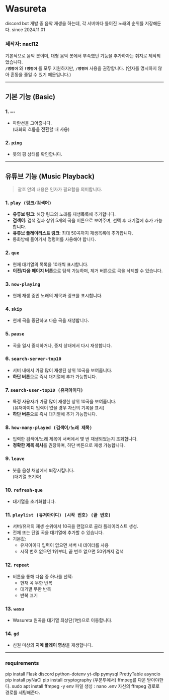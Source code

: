 # Wasureta 
discord bot 개발 중
음악 재생을 하는데, 각 서버마다 틀어진 노래의 순위를 저장해둔다. 
since 2024.11.01

### 제작자: nacl12

기본적으로 음악 봇이며, 대형 음악 봇에서 부족했던 기능을 추가하자는 취지로 제작되었습니다.  
**`/명령어`** 와 **`!명령어`** 를 모두 지원하지만, **`/명령어`** 사용을 권장합니다. (인자를 명시하지 않아 혼동을 줄일 수 있기 때문입니다.)

---

## 기본 기능 (Basic)

### 1. `—-`
- 파란선을 그어줍니다.  
  (대화의 흐름을 전환할 때 사용)

### 2. `ping`
- 봇의 핑 상태를 확인합니다.

---

## 유튜브 기능 (Music Playback)

> 괄호 안의 내용은 인자가 필요함을 의미합니다.

### 1. `play (링크/검색어)`
- **유튜브 링크**: 해당 링크의 노래를 재생목록에 추가합니다.
- **검색어**: 검색 결과 상위 5개의 곡을 버튼으로 보여주며, 선택 후 대기열에 추가 가능합니다.
- **유튜브 플레이리스트 링크**: 최대 50곡까지 재생목록에 추가합니다.
- 통화방에 들어가서 명령어를 사용해야 합니다.

### 2. `que`
- 현재 대기열의 목록을 10개씩 표시합니다.
- **이전/다음 페이지 버튼**으로 탐색 가능하며, 제거 버튼으로 곡을 삭제할 수 있습니다.

### 3. `now-playing`
- 현재 재생 중인 노래의 제목과 링크를 표시합니다.

### 4. `skip`
- 현재 곡을 중단하고 다음 곡을 재생합니다.

### 5. `pause`
- 곡을 일시 중지하거나, 중지 상태에서 다시 재생합니다.

### 6. `search-server-top10`
- 서버 내에서 가장 많이 재생된 상위 10곡을 보여줍니다.
- **하단 버튼**으로 즉시 대기열에 추가 가능합니다.

### 7. `search-user-top10 (유저아이디)`
- 특정 사용자가 가장 많이 재생한 상위 10곡을 보여줍니다.  
  (유저아이디 입력이 없을 경우 자신의 기록을 표시)
- **하단 버튼**으로 즉시 대기열에 추가 가능합니다.

### 8. `how-many-played (검색어/노래 제목)`
- 입력한 검색어/노래 제목이 서버에서 몇 번 재생되었는지 조회합니다.
- **정확한 제목 복사**를 권장하며, 하단 버튼으로 재생 가능합니다.

### 9. `leave`
- 봇을 음성 채널에서 퇴장시킵니다.  
  (대기열 초기화)

### 10. `refresh-que`
- 대기열을 초기화합니다.

### 11. `playlist (유저아이디) (시작 번호) (끝 번호)`
- 서버/유저의 재생 순위에서 10곡을 랜덤으로 골라 플레이리스트 생성.
- 전체 또는 단일 곡을 대기열에 추가할 수 있습니다.
- 기본값:
  - 유저아이디 입력이 없으면 서버 내 데이터를 사용
  - 시작 번호 없으면 1위부터, 끝 번호 없으면 50위까지 검색

### 12. `repeat`
- 버튼을 통해 다음 중 하나를 선택:
  - 현재 곡 무한 반복
  - 대기열 무한 반복
  - 반복 끄기

### 13. `wasu`
- Wasureta 원곡을 대기열 최상단(1번)으로 이동합니다.

### 14. `gd`
- 신원 미상의 **지메 플레이 영상**을 재생합니다.

---

### requirements

pip install Flask discord python-dotenv yt-dlp pymysql PrettyTable asyncio
pip install pyNaCl
pip install cryptography (우분투에서)
ffmpeg를 다운 받아야한다. 
sudo apt install ffmpeg -y
env 파일 생성 : nano .env
자신의 ffmpeg 경로로 경로를 세팅해준다. 